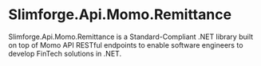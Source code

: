# Slimforge.Api.Momo.Remittance
Slimforge.Api.Momo.Remittance is a Standard-Compliant .NET library built on top of Momo API RESTful endpoints to enable software engineers to develop FinTech solutions in .NET.
